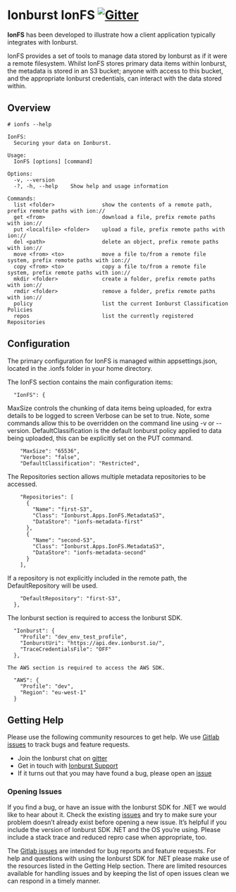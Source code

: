 # Ionburst IonFS [![Gitter](https://badges.gitter.im/ionburstlimited/community.svg)](https://gitter.im/ionburstlimited/community?utm_source=badge&utm_medium=badge&utm_campaign=pr-badge)

**IonFS** has been developed to illustrate how a client application typically integrates with Ionburst. 

IonFS provides a set of tools to manage data stored by Ionburst as if it were a remote filesystem.  Whilst IonFS stores primary data items within Ionburst, the metadata is stored in an S3 bucket; anyone with access to this bucket, and the appropriate Ionburst credentials, can interact with the data stored within.  

## Overview

```
# ionfs --help 

IonFS: 
  Securing your data on Ionburst. 

Usage: 
  IonFS [options] [command] 

Options: 
  -v, --version 
  -?, -h, --help    Show help and usage information 

Commands: 
  list <folder>               show the contents of a remote path, prefix remote paths with ion:// 
  get <from>                  download a file, prefix remote paths with ion:// 
  put <localfile> <folder>    upload a file, prefix remote paths with ion:// 
  del <path>                  delete an object, prefix remote paths with ion:// 
  move <from> <to>            move a file to/from a remote file system, prefix remote paths with ion:// 
  copy <from> <to>            copy a file to/from a remote file system, prefix remote paths with ion:// 
  mkdir <folder>              create a folder, prefix remote paths with ion:// 
  rmdir <folder>              remove a folder, prefix remote paths with ion:// 
  policy                      list the current Ionburst Classification Policies 
  repos                       list the currently registered Repositories 
```

## Configuration

The primary configuration for IonFS is managed within appsettings.json, located in the .ionfs folder in your home directory. 

The IonFS section contains the main configuration items: 

```
  "IonFS": { 
```

MaxSize controls the chunking of data items being uploaded, for extra details to be logged to screen Verbose can be set to true.  Note, some commands allow this to be overridden on the command line using -v or --version.  DefaultClassification is the default Ionburst policy applied to data being uploaded, this can be explicitly set on the PUT command. 

```
    "MaxSize": "65536",
    "Verbose": "false",
    "DefaultClassification": "Restricted", 
```

The Repositories section allows multiple metadata repositories to be accessed.   

```
    "Repositories": [ 
      { 
        "Name": "first-S3", 
        "Class": "Ionburst.Apps.IonFS.MetadataS3", 
        "DataStore": "ionfs-metadata-first" 
      }, 
      { 
        "Name": "second-S3", 
        "Class": "Ionburst.Apps.IonFS.MetadataS3", 
        "DataStore": "ionfs-metadata-second" 
      } 
    ], 
```

If a repository is not explicitly included in the remote path, the DefaultRepository will be used. 

```
    "DefaultRepository": "first-S3", 
  }, 
```

The Ionburst section is required to access the Ionburst SDK. 

```
  "Ionburst": { 
    "Profile": "dev_env_test_profile", 
    "IonburstUri": "https://api.dev.ionburst.io/", 
    "TraceCredentialsFile": "OFF" 
  },  

The AWS section is required to access the AWS SDK. 

  "AWS": { 
    "Profile": "dev", 
    "Region": "eu-west-1" 
  }
```

## Getting Help

Please use the following community resources to get help. We use [Gitlab issues][sdk-issues] to track bugs and feature requests.
* Join the Ionburst chat on [gitter](https://gitter.im/ionburstlimited/community)
* Get in touch with [Ionburst Support](https://docs.ionburst.io/#/introduction?id=contact-amp-support)
* If it turns out that you may have found a bug, please open an [issue][sdk-issues]

### Opening Issues

If you find a bug, or have an issue with the Ionburst SDK for .NET we would like to hear about it. Check the existing [issues][sdk-issues] and try to make sure your problem doesn’t already exist before opening a new issue. It’s helpful if you include the version of Ionburst SDK .NET and the OS you’re using. Please include a stack trace and reduced repro case when appropriate, too.

The [Gitlab issues][sdk-issues] are intended for bug reports and feature requests. For help and questions with using the Ionburst SDK for .NET please make use of the resources listed in the Getting Help section. There are limited resources available for handling issues and by keeping the list of open issues clean we can respond in a timely manner.

[ionburst]: https://ionburst.io
[sdk-website]: https://docs.ionburst.io/#/sdk
[sdk-source]: https://gitlab.com/ionburst/ionfs
[sdk-issues]: https://gitlab.com/ionburst/ionfs/issues
[sdk-license]: https://gitlab.com/ionburst/ionfst/-/blob/master/LICENSE
[docs-api]: https://docs.ionburst.io/#/api
